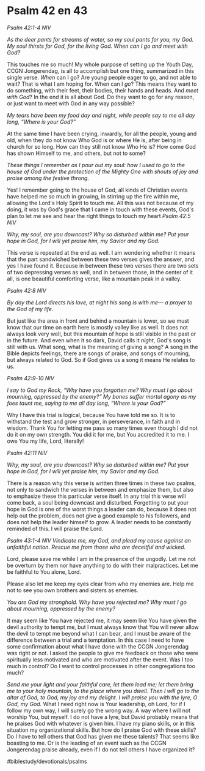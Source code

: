 # Psalm 42 en 43
*Psalm 42:1-4 NIV*

*As the deer pants for streams of water, so my soul pants for you, my God.*
*My soul thirsts for God, for the living God.*
*When can I go and meet with God?*

This touches me so much! My whole purpose of setting up the Youth Day, CCGN Jongerendag, is all to accomplish but one thing, summarized in this single verse.
*When* can I go? Are young people eager to go, and not able to wait? That is what I am hoping for. 
When can I *go*? This means they want to do something, with their feet, their bodies, their hands and heads. 
And *meet* *with God*? In the end it is all about God. Do they want to go for any reason, or just want to meet with God in any way possible? 

*My tears have been my food day and night, while people say to me all day long, “Where is your God?”*

At the same time I have been crying, inwardly, for all the people, young and old, when they do not know Who God is or where He is, after being in church for so long.
How can they still not know Who He is? How come God has shown Himself to me, and others, but not to some?

*These things I remember as I pour out my soul: how I used to go to the house of God under the protection of the Mighty One with shouts of joy and praise among the festive throng.*

Yes! I remember going to the house of God, all kinds of Christian events have helped me so much in growing, in stirring up the fire within me, allowing the Lord's Holy Spirit to touch me.
All this was not because of my doing, it was by God's grace that I came in touch with these events, God's plan to let me see and hear the right things to touch my heart
*Psalm 42:5 NIV*

*Why, my soul, are you downcast? Why so disturbed within me? Put your hope in God, for I will yet praise him, my Savior and my God.*

This verse is repeated at the end as well. I am wondering whether it means that the part sandwiched between these two verses gives the answer, and yes I have found it. Because in between these two verses there are two sets of two depressing verses as well, and in between those, in the center of it all, is one beautiful comforting verse, like a mountain peak in a valley.

*Psalm 42:8 NIV*

*By day the Lord directs his love, at night his song is with me— a prayer to the God of my life.*

But just like the area in front and behind a mountain is lower, so we must know that our time on earth here is mostly valley like as well.
It does not always look very well, but this mountain of hope is still visible in the past or in the future. And even when it so dark, David calls it *night*, God's song is still with us. What song, what is the meaning of giving a song? A song in the Bible depicts feelings, there are songs of praise, and songs of mourning, but always related to God. So if God gives us a song it means He relates to us. 

*Psalm 42:9-10 NIV*

*I say to God my Rock, “Why have you forgotten me?*
*Why must I go about mourning, oppressed by the enemy?”*
*My bones suffer mortal agony as my foes taunt me, saying to me all day long, “Where is your God?”*

Why I have this trial is logical, because You have told me so. It is to withstand the test and grow stronger, in perseverance, in faith and in wisdom.
Thank You for letting me pass so many times even though I did not do it on my own strength. You did it for me, but You accredited it to me.
I owe You my life, Lord, literally!

*Psalm 42:11 NIV*

*Why, my soul, are you downcast? Why so disturbed within me?*
*Put your hope in God, for I will yet praise him, my Savior and my God.*

There is a reason why this verse is written three times in these two psalms, not only to sandwich the verses in between and emphasize them, but also to emphasize these this particular verse itself.
In any trial this verse will come back, a soul being downcast and disturbed. Forgetting to put your hope in God is one of the worst things a leader can do, because it does not help out the problem, does not give a good example to his followers, and does not help the leader himself to grow.
A leader needs to be constantly reminded of this.
I will praise the Lord.

*Psalm 43:1-4 NIV*
*Vindicate me, my God, and plead my cause against an unfaithful nation.*
*Rescue me from those who are deceitful and wicked.*

Lord, please save me while I am in the presence of the ungodly. Let me not be overturn by them nor have anything to do with their malpractices. Let me be faithful to You alone, Lord.

Please also let me keep my eyes clear from who my enemies are. Help me not to see you own brothers and sisters as enemies.

*You are God my stronghold. Why have you rejected me?*
*Why must I go about mourning, oppressed by the enemy?*

It may seem like You have rejected me, it may seem like You have given the devil authority to tempt me, but I must always know that You will never allow the devil to tempt me beyond what I can bear, and I must be aware of the difference between a trial and a temptation.
In this case I need to have some confirmation about what I have done with the CCGN Jongerendag was right or not. I asked the people to give me feedback on those who were spiritually less motivated and who are motivated after the event.
Was I too much in control? Do I want to control processes in other congregations too much?

*Send me your light and your faithful care,*
*let them lead me;*
*let them bring me to your holy mountain,*
*to the place where you dwell.*
*Then I will go to the altar of God,*
*to God, my joy and my delight.*
*I will praise you with the lyre, O God, my God.*
What I need right now is Your leadership, oh Lord, for if I follow my own way, I will surely go the wrong way. A way where I will not worship You, but myself.
I do not have a lyre, but David probably means that he praises God with whatever is given him. I have my piano skills, or in this situation my organizational skills. But how do I praise God with these skills?
Do I have to tell others that God has given me these talents? That seems like boasting to me. Or is the leading of an event such as the CCGN Jongerendag praise already, even if I do not tell others I have organized it?

#biblestudy/devotionals/psalms